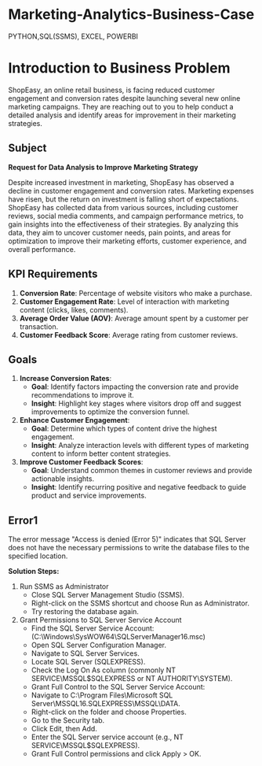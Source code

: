 # Marketing-Analytics-Business-Case
PYTHON,SQL(SSMS), EXCEL, POWERBI

# Introduction to Business Problem

ShopEasy, an online retail business, is facing reduced customer engagement and conversion rates despite launching several new online marketing campaigns. They are reaching out to you to help conduct a detailed analysis and identify areas for improvement in their marketing strategies.

## Subject
**Request for Data Analysis to Improve Marketing Strategy**

Despite increased investment in marketing, ShopEasy has observed a decline in customer engagement and conversion rates. Marketing expenses have risen, but the return on investment is falling short of expectations. ShopEasy has collected data from various sources, including customer reviews, social media comments, and campaign performance metrics, to gain insights into the effectiveness of their strategies. By analyzing this data, they aim to uncover customer needs, pain points, and areas for optimization to improve their marketing efforts, customer experience, and overall performance.


## KPI Requirements
1. **Conversion Rate**: Percentage of website visitors who make a purchase.
2. **Customer Engagement Rate**: Level of interaction with marketing content (clicks, likes, comments).
3. **Average Order Value (AOV)**: Average amount spent by a customer per transaction.
4. **Customer Feedback Score**: Average rating from customer reviews.

## Goals
1. **Increase Conversion Rates**:
   - **Goal**: Identify factors impacting the conversion rate and provide recommendations to improve it.
   - **Insight**: Highlight key stages where visitors drop off and suggest improvements to optimize the conversion funnel.
2. **Enhance Customer Engagement**:
   - **Goal**: Determine which types of content drive the highest engagement.
   - **Insight**: Analyze interaction levels with different types of marketing content to inform better content strategies.
3. **Improve Customer Feedback Scores**:
   - **Goal**: Understand common themes in customer reviews and provide actionable insights.
   - **Insight**: Identify recurring positive and negative feedback to guide product and service improvements.
## Error1

The error message "Access is denied (Error 5)" indicates that SQL Server does not have the necessary permissions to write the database files to the specified location.

**Solution Steps:**
1. Run SSMS as Administrator
   - Close SQL Server Management Studio (SSMS).
   - Right-click on the SSMS shortcut and choose Run as Administrator.
   - Try restoring the database again.
2. Grant Permissions to SQL Server Service Account
   - Find the SQL Server Service Account:(C:\Windows\SysWOW64\SQLServerManager16.msc)
   - Open SQL Server Configuration Manager.
   - Navigate to SQL Server Services.
   - Locate SQL Server (SQLEXPRESS).
   - Check the Log On As column (commonly NT SERVICE\MSSQL$SQLEXPRESS or NT AUTHORITY\SYSTEM).
   - Grant Full Control to the SQL Server Service Account:
   - Navigate to C:\Program Files\Microsoft SQL Server\MSSQL16.SQLEXPRESS\MSSQL\DATA.
   - Right-click on the folder and choose Properties.
   - Go to the Security tab.
   - Click Edit, then Add.
   - Enter the SQL Server service account (e.g., NT SERVICE\MSSQL$SQLEXPRESS).
   - Grant Full Control permissions and click Apply > OK.

